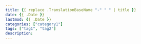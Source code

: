 ```yaml
---
title: {{ replace .TranslationBaseName "-" " " | title }}
date: {{ .Date }}
lastmod: {{ .Date }}
categories: ["category1"]
tags: ["tag1", "tag2"]
description:
---
```

